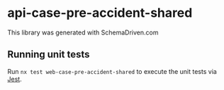 
# api-case-pre-accident-shared

This library was generated with SchemaDriven.com

## Running unit tests

Run `nx test web-case-pre-accident-shared` to execute the unit tests via [Jest](https://jestjs.io).

